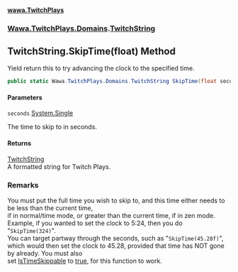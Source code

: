 #### [wawa.TwitchPlays](index.md 'index')
### [Wawa.TwitchPlays.Domains](Wawa.TwitchPlays.Domains.md 'Wawa.TwitchPlays.Domains').[TwitchString](TwitchString.md 'Wawa.TwitchPlays.Domains.TwitchString')

## TwitchString.SkipTime(float) Method

Yield return this to try advancing the clock to the specified time.

```csharp
public static Wawa.TwitchPlays.Domains.TwitchString SkipTime(float seconds);
```
#### Parameters

<a name='Wawa.TwitchPlays.Domains.TwitchString.SkipTime(float).seconds'></a>

`seconds` [System.Single](https://docs.microsoft.com/en-us/dotnet/api/System.Single 'System.Single')

The time to skip to in seconds.

#### Returns
[TwitchString](TwitchString.md 'Wawa.TwitchPlays.Domains.TwitchString')  
A formatted string for Twitch Plays.

### Remarks
  
You must put the full time you wish to skip to, and this time either needs to be less than the current time,  
if in normal/time mode, or greater than the current time, if in zen mode.  
Example, if you wanted to set the clock to 5:24, then you do "`SkipTime(324)`".  
You can target partway through the seconds, such as "`SkipTime(45.28f)`",  
which would then set the clock to 45.28, provided that time has NOT gone by already. You must also  
set [IsTimeSkippable](Twitch_TMod_.IsTimeSkippable.md 'Wawa.TwitchPlays.Twitch<TMod>.IsTimeSkippable') to [true](https://docs.microsoft.com/en-us/dotnet/csharp/language-reference/builtin-types/bool 'https://docs.microsoft.com/en-us/dotnet/csharp/language-reference/builtin-types/bool'), for this function to work.